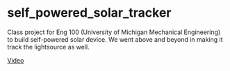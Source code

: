 # self_powered_solar_tracker
Class project for Eng 100 (University of Michigan Mechanical Engineering) to build self-powered solar device. We went above and beyond in making it track the lightsource as well.

[Video](https://www.youtube.com/watch?v=FbF5_2huAVM)
